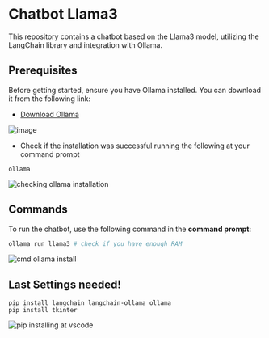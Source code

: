 # Chatbot Llama3

This repository contains a chatbot based on the Llama3 model, utilizing the LangChain library and integration with Ollama.

## Prerequisites

Before getting started, ensure you have Ollama installed. You can download it from the following link:

- [Download Ollama](https://ollama.com/download)

![image](https://github.com/user-attachments/assets/99284b6a-4dd5-4eb2-8d1a-7d8bd2c6bd25)

- Check if the installation was successful running the following at your command prompt
```
ollama
```

![checking ollama installation](https://github.com/user-attachments/assets/9ee5634e-6300-4d67-8344-9d9bfa77aa29)

## Commands

To run the chatbot, use the following command in the **command prompt**:

```bash
ollama run llama3 # check if you have enough RAM
```

![cmd ollama install](https://github.com/user-attachments/assets/5edcece5-8a55-4322-b81b-a209c9140b07)

## Last Settings needed!
```
pip install langchain langchain-ollama ollama
pip install tkinter
```
![pip installing at vscode](https://github.com/user-attachments/assets/3443cfde-5bb9-4247-9730-58d7ae4a06a4)


